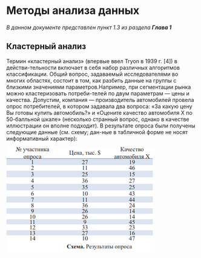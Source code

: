 # Методы анализа данных

_В данном документе представлен пункт 1.3 из раздела **Глава 1**_

## Кластерный анализ

Термин «кластерный анализ» (впервые ввел Tryon в 1939 г. [4]) в действи-тельности включает в себя набор различных алгоритмов классификации. Общий вопрос, задаваемый исследователями во многих областях, состоит в том, как разбить данные на группы с близкими значениями параметров.Например, при сегментации рынка можно кластеризовать потреби-телей по двум параметрам — цены и качества. Допустим, компания — производитель автомобилей провела опрос потребителей, в котором задавала два вопроса: «За какую цену Вы готовы купить автомобиль?» и «Оцените качество автомобиля X по 50-балльной шкале» (несколько странный вопрос, однако в качестве иллюстрации он вполне подходит). В результате опроса были получены следующие данные (см. схему; дан-ные в табличной форме не носят информативный характер):

![Image alt](https://github.com/Zimtir/Stater/blob/master/documentation/ru/images/%D0%A0%D0%B5%D0%B7%D1%83%D0%BB%D1%8C%D1%82%D0%B0%D1%82%D1%8B%20%D0%BE%D0%BF%D1%80%D0%BE%D1%81%D0%B0.png)
